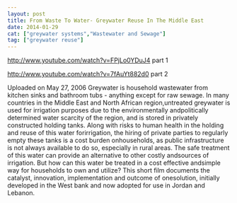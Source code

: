 ```yaml
---
layout: post
title: From Waste To Water- Greywater Reuse In The Middle East
date: 2014-01-29
cat: ["greywater systems","Wastewater and Sewage"]
tag: ["greywater reuse"]
---
```


http://www.youtube.com/watch?v=FPjLo0YDuJ4  part 1

http://www.youtube.com/watch?v=7fAuYt882d0  part 2

Uploaded on May 27, 2006
Greywater is household wastewater from kitchen sinks and bathroom tubs - anything except for raw sewage. In many countries in the Middle East and North African region,untreated greywater is used for irrigation purposes due to the environmentally andpolitically determined water scarcity of the region, and is stored in privately constructed holding tanks. Along with risks to human health in the holding and reuse of this water forirrigation, the hiring of private parties to regularly empty these tanks is a cost burden onhouseholds, as public infrastructure is not always available to do so, especially in rural areas. The safe treatment of this water can provide an alternative to other costly andsources of irrigation. But how can this water be treated in a cost effective andsimple way for households to own and utilize? This short film documents the catalyst, innovation, implementation and outcome of onesolution, initially developed in the West bank and now adopted for use in Jordan and Lebanon.